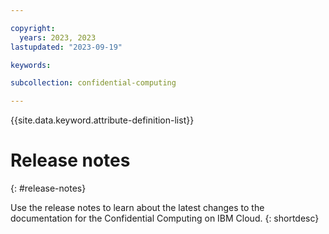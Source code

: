 ```yaml
---

copyright:
  years: 2023, 2023
lastupdated: "2023-09-19"

keywords: 

subcollection: confidential-computing

---
```


{{site.data.keyword.attribute-definition-list}}

# Release notes
{: #release-notes}

Use the release notes to learn about the latest changes to the documentation for the Confidential Computing on IBM Cloud.
{: shortdesc}


